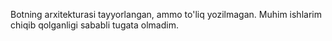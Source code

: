 Botning arxitekturasi tayyorlangan, ammo to'liq yozilmagan. Muhim ishlarim chiqib qolganligi sababli tugata olmadim.
